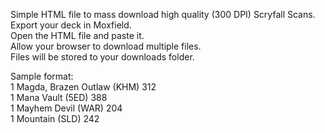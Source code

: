Simple HTML file to mass download high quality (300 DPI) Scryfall Scans.  
Export your deck in Moxfield.  
Open the HTML file and paste it.   
Allow your browser to download multiple files.  
Files will be stored to your downloads folder.  

Sample format:   
1 Magda, Brazen Outlaw (KHM) 312  
1 Mana Vault (5ED) 388  
1 Mayhem Devil (WAR) 204  
1 Mountain (SLD) 242 
